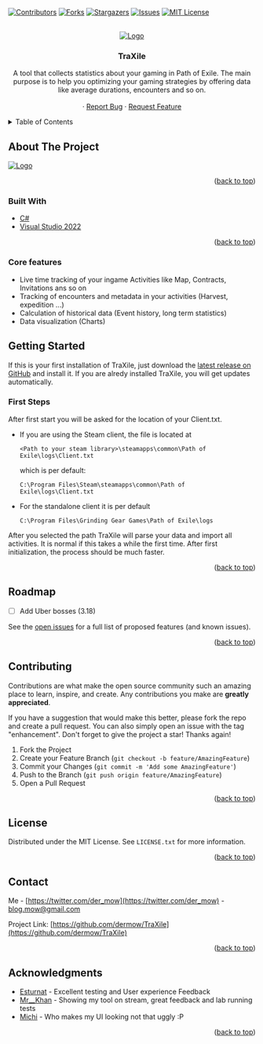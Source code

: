 <div id="top"></div>
<!-- PROJECT SHIELDS -->
<!--
*** I'm using markdown "reference style" links for readability.
*** Reference links are enclosed in brackets [ ] instead of parentheses ( ).
*** See the bottom of this document for the declaration of the reference variables
*** for contributors-url, forks-url, etc. This is an optional, concise syntax you may use.
*** https://www.markdownguide.org/basic-syntax/#reference-style-links
-->

[![Contributors][contributors-shield]][contributors-url]
[![Forks][forks-shield]][forks-url]
[![Stargazers][stars-shield]][stars-url]
[![Issues][issues-shield]][issues-url]
[![MIT License][license-shield]][license-url]

<!-- PROJECT LOGO -->
<br />
<div align="center">
  <a href="https://github.com/github_username/repo_name">
    <img src="https://dev.traxile.com/wp-content/uploads/2021/10/traxile-logo.png" alt="Logo">
  </a>

<h3 align="center">TraXile</h3>

  <p align="center">
    A tool that collects statistics about your gaming in Path of Exile. The main purpose is to help you optimizing your
    gaming strategies by offering data like average durations, encounters and so on.
    <br />
    <br />
    ·
    <a href="https://github.com/detmow/TraXile/issues">Report Bug</a>
    ·
    <a href="https://github.com/dermow/TraXile/issues">Request Feature</a>
  </p>
</div>



<!-- TABLE OF CONTENTS -->
<details>
  <summary>Table of Contents</summary>
  <ol>
    <li>
      <a href="#about-the-project">About The Project</a>
      <ul>
        <li><a href="#built-with">Built With</a></li>
      </ul>
    </li>
    <li>
      <a href="#getting-started">Getting Started</a>
    </li>
    <li><a href="#usage">Usage</a></li>
    <li><a href="#roadmap">Roadmap</a></li>
    <li><a href="#contributing">Contributing</a></li>
    <li><a href="#license">License</a></li>
    <li><a href="#contact">Contact</a></li>
    <li><a href="#acknowledgments">Acknowledgments</a></li>
  </ol>
</details>



<!-- ABOUT THE PROJECT -->
## About The Project

 <a href="https://github.com/github_username/repo_name">
    <img src="https://traxile.com/wp-content/uploads/2021/10/screen_3.png" alt="Logo">
  </a>

<p align="right">(<a href="#top">back to top</a>)</p>

### Built With

* [C#](https://docs.microsoft.com/de-de/dotnet/csharp/)
* [Visual Studio 2022](https://visualstudio.microsoft.com/de/vs/)

<p align="right">(<a href="#top">back to top</a>)</p>

<!-- CORE FEATURES -->
### Core features
* Live time tracking of your ingame Activities like Map, Contracts, Invitations ans so on
* Tracking of encounters and metadata in your activities (Harvest, expedition ...)
* Calculation of historical data (Event history, long term statistics)
* Data visualization (Charts)

<!-- GETTING STARTED -->
## Getting Started

If this is your first installation of TraXile, just download the [latest release on GitHub](https://github.com/dermow/TraXile/releases) and install it. If you are alredy installed TraXile, you will get updates automatically.

### First Steps

After first start you will be asked for the location of your Client.txt. 

* If you are using the Steam client, the file is located at
  ```
  <Path to your steam library>\steamapps\common\Path of Exile\logs\Client.txt
  ```
  which is per default:
  ```
  C:\Program Files\Steam\steamapps\common\Path of Exile\logs\Client.txt
  ```
  
* For the standalone client it is per default
  ```
  C:\Program Files\Grinding Gear Games\Path of Exile\logs
  ```


After you selected the path TraXile will parse your data and import all activities. It is normal if this takes a while the first time. After first initialization,
the process should be much faster.

<p align="right">(<a href="#top">back to top</a>)</p>


<!-- ROADMAP -->
## Roadmap

- [ ] Add Uber bosses (3.18)


See the [open issues](https://github.com/dermow/TraXile/issues) for a full list of proposed features (and known issues).

<p align="right">(<a href="#top">back to top</a>)</p>



<!-- CONTRIBUTING -->
## Contributing

Contributions are what make the open source community such an amazing place to learn, inspire, and create. Any contributions you make are **greatly appreciated**.

If you have a suggestion that would make this better, please fork the repo and create a pull request. You can also simply open an issue with the tag "enhancement".
Don't forget to give the project a star! Thanks again!

1. Fork the Project
2. Create your Feature Branch (`git checkout -b feature/AmazingFeature`)
3. Commit your Changes (`git commit -m 'Add some AmazingFeature'`)
4. Push to the Branch (`git push origin feature/AmazingFeature`)
5. Open a Pull Request

<p align="right">(<a href="#top">back to top</a>)</p>



<!-- LICENSE -->
## License

Distributed under the MIT License. See `LICENSE.txt` for more information.

<p align="right">(<a href="#top">back to top</a>)</p>



<!-- CONTACT -->
## Contact

Me - [https://twitter.com/der_mow](https://twitter.com/der_mow) - blog.mow@gmail.com

Project Link: [https://github.com/dermow/TraXile](https://github.com/dermow/TraXile)

<p align="right">(<a href="#top">back to top</a>)</p>



<!-- ACKNOWLEDGMENTS -->
## Acknowledgments

* [Esturnat](https://de.pathofexile.com/account/view-profile/Esturnat2) - Excellent testing and User experience Feedback
* [Mr__Khan](https://www.twitch.tv/mr__khan?lang=de) - Showing my tool on stream, great feedback and lab running tests
* [Michi]() - Who makes my UI looking not that uggly :P

<p align="right">(<a href="#top">back to top</a>)</p>



<!-- MARKDOWN LINKS & IMAGES -->
<!-- https://www.markdownguide.org/basic-syntax/#reference-style-links -->
[contributors-shield]: https://img.shields.io/github/contributors/dermow/TraXIle.svg?style=for-the-badge
[contributors-url]: https://github.com/dermow/TraXile/graphs/contributors
[forks-shield]: https://img.shields.io/github/forks/dermow/TraXile.svg?style=for-the-badge
[forks-url]: https://github.com/dermow/TraXile/network/members
[stars-shield]: https://img.shields.io/github/stars/dermow/TraXile.svg?style=for-the-badge
[stars-url]: https://github.com/dermow/TraXile/stargazers
[issues-shield]: https://img.shields.io/github/issues/dermow/TraXile.svg?style=for-the-badge
[issues-url]: https://github.com/dermow/TraXile/issues
[license-shield]: https://img.shields.io/github/license/dermow/TraXile.svg?style=for-the-badge
[license-url]: https://github.com/dermow/TraXile/blob/master/LICENSE.txt
[linkedin-shield]: https://img.shields.io/badge/-LinkedIn-black.svg?style=for-the-badge&logo=linkedin&colorB=555
[linkedin-url]: https://linkedin.com/in/linkedin_username
[product-screenshot]: images/screenshot.png
